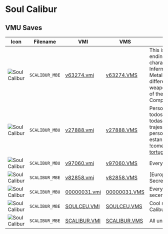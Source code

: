 # Soul Calibur

## VMU Saves

| Icon | Filename | VMI | VMS | Description |
|------|----------|-----|-----|-------------|
| ![Soul Calibur](../icons/SCALIBUR_MBE.GIF) | `SCALIBUR_MBE` | [v63274.vmi](v63274.vmi) | [v63274.VMS](v63274.VMS) | This is the complete ending of the game, all characters including Inferno and Edge Master! Metallic fighters, different versions of their weapons, all the images of the gallery, all! Game Completed!  
| ![Soul Calibur](../icons/SCALIBUR_MBU.GIF) | `SCALIBUR_MBU` | [v27888.vmi](v27888.vmi) | [v27888.VMS](v27888.VMS) | Personajes secretos, todos los ecenarios, todas las katas, todos los trajes, todas las armas, personajes metalicos...! estan esperandote !comentarios: tortugax69@hotmail.com 
| ![Soul Calibur](../icons/SCALIBUR_MBU.GIF) | `SCALIBUR_MBU` | [v97060.vmi](v97060.vmi) | [v97060.VMS](v97060.VMS) | Everything open. !!!!!!! 
| ![Soul Calibur](../icons/SCALIBUR_MBE.GIF) | `SCALIBUR_MBE` | [v82858.vmi](v82858.vmi) | [v82858.VMS](v82858.VMS) | [European Version] Secret characters. 
| ![Soul Calibur](../icons/SCALIBUR_MBU.GIF) | `SCALIBUR_MBU` | [00000031.vmi](00000031.vmi) | [00000031.VMS](00000031.VMS) | Everything opened, all secerts open. 
| ![Soul Calibur](../icons/SCALIBUR_MBE.GIF) | `SCALIBUR_MBE` | [SOULCEU.VMI](SOULCEU.VMI) | [SOULCEU.VMS](SOULCEU.VMS) | Cool save for Soul Calibur!
| ![Soul Calibur](../icons/SCALIBUR_MBE.GIF) | `SCALIBUR_MBE` | [SCALIBUR.VMI](SCALIBUR.VMI) | [SCALIBUR.VMS](SCALIBUR.VMS) | All unlocked.
